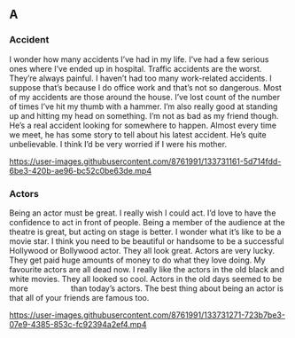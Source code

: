 ## A
### Accident
I wonder how many accidents I’ve had in my life. I’ve had a few serious ones where I’ve ended up in hospital. Traffic accidents are the worst. They’re always painful. I haven’t had too many work-related accidents. I suppose that’s because I do office work and that’s not so dangerous. Most of my accidents are those around the house. I’ve lost count of the number of times I’ve hit my thumb with a hammer. I’m also really good at standing up and hitting my head on something. I’m not as bad as my friend though. He’s a real accident looking for somewhere to happen. Almost every time we meet, he has some story to tell about his latest accident. He’s quite unbelievable. I think I’d be very worried if I were his mother.

https://user-images.githubusercontent.com/8761991/133731161-5d714fdd-6be3-420b-ae96-bc52c0be63de.mp4

### Actors

Being an actor must be great. I really wish I could act. I’d love to have the confidence to act in front of people. Being a member of the audience at the theatre is great, but acting on stage is better. I wonder what it’s like to be a movie star. I think you need to be beautiful or handsome to be a successful Hollywood or Bollywood actor. They all look great. Actors are very lucky. They get paid huge amounts of money to do what they love doing. My favourite actors are all dead now. I really like the actors in the old black and white movies. They all looked so cool. Actors in the old days seemed to be more <font color="#fff">glamorous</font> than today’s actors. The best thing about being an actor is that all of your friends are famous too.

https://user-images.githubusercontent.com/8761991/133731271-723b7be3-07e9-4385-853c-fc92394a2ef4.mp4